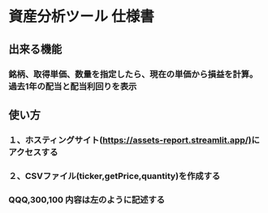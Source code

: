 # 資産分析ツール 仕様書

## 出来る機能

### 銘柄、取得単価、数量を指定したら、現在の単価から損益を計算。過去1年の配当と配当利回りを表示

## 使い方

### １、ホスティングサイト(<https://assets-report.streamlit.app/)>にアクセスする

### ２、CSVファイル(ticker,getPrice,quantity)を作成する

### QQQ,300,100 内容は左のように記述する

